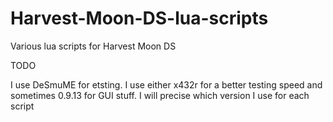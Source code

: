# Harvest-Moon-DS-lua-scripts
Various lua scripts for Harvest Moon DS

TODO

I use DeSmuME for etsting. I use either x432r for a better testing speed and sometimes 0.9.13 for GUI stuff. I will precise which version I use for each script
